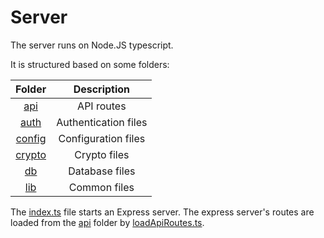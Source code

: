 # Server

The server runs on Node.JS typescript.

It is structured based on some folders:

|      Folder       |     Description      |
| :---------------: | :------------------: |
|    [api](/api)    |      API routes      |
|   [auth](/auth)   | Authentication files |
| [config](/config) | Configuration files  |
| [crypto](/crypto) |     Crypto files     |
|     [db](/db)     |    Database files    |
|    [lib](/lib)    |     Common files     |

The [index.ts](index.ts) file starts an Express server. The express server's routes are loaded from the [api](/api) folder by [loadApiRoutes.ts](loadApiRoutes.ts).
